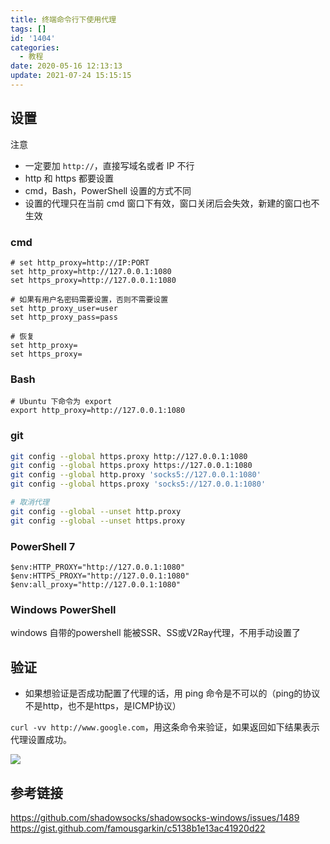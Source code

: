 ```yaml
---
title: 终端命令行下使用代理
tags: []
id: '1404'
categories:
  - 教程
date: 2020-05-16 12:13:13
update: 2021-07-24 15:15:15
---
```


## 设置

注意
* 一定要加 `http://`，直接写域名或者 IP 不行
* http 和 https 都要设置
* cmd，Bash，PowerShell 设置的方式不同
* 设置的代理只在当前 cmd 窗口下有效，窗口关闭后会失效，新建的窗口也不生效

### cmd

```
# set http_proxy=http://IP:PORT
set http_proxy=http://127.0.0.1:1080
set https_proxy=http://127.0.0.1:1080

# 如果有用户名密码需要设置，否则不需要设置
set http_proxy_user=user
set http_proxy_pass=pass

# 恢复
set http_proxy=
set https_proxy=
```

### Bash

```
# Ubuntu 下命令为 export
export http_proxy=http://127.0.0.1:1080
```

### git

```bash
git config --global https.proxy http://127.0.0.1:1080
git config --global https.proxy https://127.0.0.1:1080
git config --global http.proxy 'socks5://127.0.0.1:1080'
git config --global https.proxy 'socks5://127.0.0.1:1080'

# 取消代理
git config --global --unset http.proxy
git config --global --unset https.proxy
```

### PowerShell 7

```
$env:HTTP_PROXY="http://127.0.0.1:1080"
$env:HTTPS_PROXY="http://127.0.0.1:1080"
$env:all_proxy="http://127.0.0.1:1080"
```

### Windows PowerShell

windows 自带的powershell 能被SSR、SS或V2Ray代理，不用手动设置了

## 验证

* 如果想验证是否成功配置了代理的话，用 ping 命令是不可以的（ping的协议不是http，也不是https，是ICMP协议）

`curl -vv http://www.google.com`，用这条命令来验证，如果返回如下结果表示代理设置成功。

![](https://cdn.jsdelivr.net/gh/wqdygkd/my-script@img/img/20210102203731.png)

## 参考链接

https://github.com/shadowsocks/shadowsocks-windows/issues/1489
https://gist.github.com/famousgarkin/c5138b1e13ac41920d22

